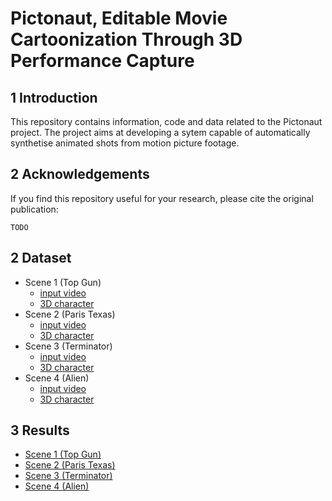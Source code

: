 # Pictonaut, Editable Movie Cartoonization Through 3D Performance Capture

## 1 Introduction

This repository contains information, code and data related to the Pictonaut project. The project aims at developing a sytem capable of  automatically synthetise animated shots from motion picture footage. 

## 2 Acknowledgements

If you find this repository useful for your research, please cite the original publication:

	TODO

## 2 Dataset

- Scene 1 (Top Gun)
	- [input video](/data/topgun/result_dual.mp4?raw=true)
	- [3D character](/data/topgun/obj)
- Scene 2 (Paris Texas)
	- [input video](/data/paristexas/result_dual.mp4?raw=true)
	- [3D character](/data/paristexas/obj)
- Scene 3 (Terminator)
	- [input video](/data/terminator/result_dual.mp4?raw=true)
	- [3D character](/data/terminator/obj)
- Scene 4 (Alien)
	- [input video](/data/alien/result_dual.mp4?raw=true)
	- [3D character](/data/alien/obj)

## 3 Results

- [Scene 1 (Top Gun)](/data/topgun/result_dual.mp4?raw=true)
- [Scene 2 (Paris Texas)](/data/paristexas/result_dual.mp4?raw=true)
- [Scene 3 (Terminator)](/data/terminator/result_dual.mp4?raw=true)
- [Scene 4 (Alien)](/data/alien/result_dual.mp4?raw=true)

